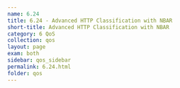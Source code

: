 ```yaml
---
name: 6.24
title: 6.24 - Advanced HTTP Classification with NBAR
short-title: Advanced HTTP Classification with NBAR
category: 6 QoS
collection: qos
layout: page
exam: both
sidebar: qos_sidebar
permalink: 6.24.html
folder: qos
---
```


